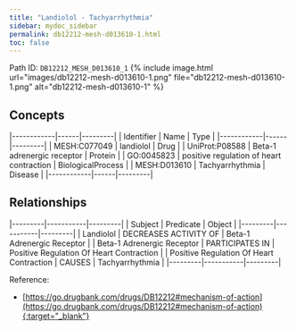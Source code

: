 ```yaml
---
title: "Landiolol - Tachyarrhythmia"
sidebar: mydoc_sidebar
permalink: db12212-mesh-d013610-1.html
toc: false 
---
```



Path ID: `DB12212_MESH_D013610_1`
{% include image.html url="images/db12212-mesh-d013610-1.png" file="db12212-mesh-d013610-1.png" alt="db12212-mesh-d013610-1" %}

## Concepts

|------------|------|---------|
| Identifier | Name | Type    |
|------------|------|---------|
| MESH:C077049 | landiolol | Drug |
| UniProt:P08588 | Beta-1 adrenergic receptor | Protein |
| GO:0045823 | positive regulation of heart contraction | BiologicalProcess |
| MESH:D013610 | Tachyarrhythmia | Disease |
|------------|------|---------|

## Relationships

|---------|-----------|---------|
| Subject | Predicate | Object  |
|---------|-----------|---------|
| Landiolol | DECREASES ACTIVITY OF | Beta-1 Adrenergic Receptor |
| Beta-1 Adrenergic Receptor | PARTICIPATES IN | Positive Regulation Of Heart Contraction |
| Positive Regulation Of Heart Contraction | CAUSES | Tachyarrhythmia |
|---------|-----------|---------|

Reference:
  - [https://go.drugbank.com/drugs/DB12212#mechanism-of-action](https://go.drugbank.com/drugs/DB12212#mechanism-of-action){:target="_blank"}